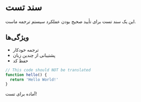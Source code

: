 # سند تست

این یک سند تست برای تأیید صحیح بودن عملکرد سیستم ترجمه ماست.

## ویژگی‌ها

- ترجمه خودکار
- پشتیبانی از چندین زبان
- حفظ کد

```javascript
// This code should NOT be translated
function hello() {
  return 'Hello World!'
}
```

آماده برای تست!
